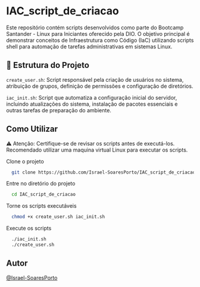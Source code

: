 
# IAC_script_de_criacao

Este repositório contém scripts desenvolvidos como parte do Bootcamp Santander - Linux para Iniciantes oferecido pela DIO. O objetivo principal é demonstrar conceitos de Infraestrutura como Código (IaC) utilizando scripts shell para automação de tarefas administrativas em sistemas Linux.


## 📁 Estrutura do Projeto

`create_user.sh`: Script responsável pela criação de usuários no sistema, atribuição de grupos, definição de permissões e configuração de diretórios.

`iac_init.sh`: Script que automatiza a configuração inicial do servidor, incluindo atualizações do sistema, instalação de pacotes essenciais e outras tarefas de preparação do ambiente.
## Como Utilizar

⚠️ Atenção: Certifique-se de revisar os scripts antes de executá-los. Recomendado utilizar uma maquina virtual Linux para executar os scripts.

Clone o projeto

```bash
  git clone https://github.com/Israel-SoaresPorto/IAC_script_de_criacao
```

Entre no diretório do projeto

```bash
  cd IAC_script_de_criacao
```

Torne os scripts executáveis

```bash
  chmod +x create_user.sh iac_init.sh
```

Execute os scripts 

```bash
  ./iac_init.sh
  ./create_user.sh
```


## Autor

[@Israel-SoaresPorto](https://www.github.com/Israel-SoaresPorto)

